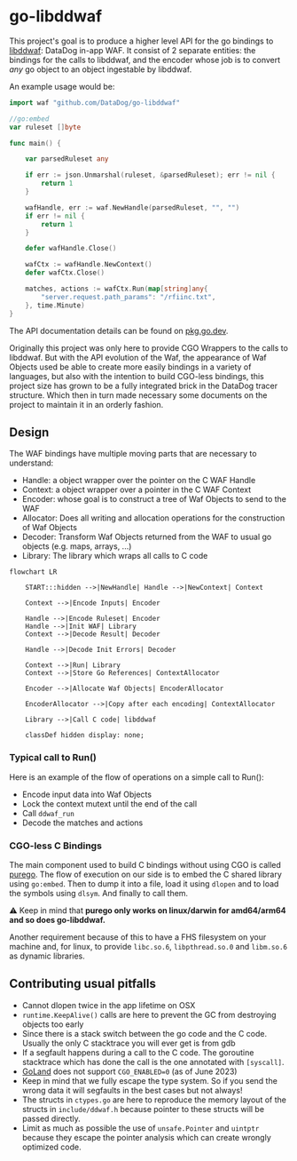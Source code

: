 # go-libddwaf

This project's goal is to produce a higher level API for the go bindings to [libddwaf](https://github.com/DataDog/libddwaf): DataDog in-app WAF.
It consist of 2 separate entities: the bindings for the calls to libddwaf, and the encoder whose job is to convert _any_ go object to an object ingestable by libddwaf.

An example usage would be:

```go
import waf "github.com/DataDog/go-libddwaf"

//go:embed
var ruleset []byte

func main() {

	var parsedRuleset any

	if err := json.Unmarshal(ruleset, &parsedRuleset); err != nil {
        return 1
    }

	wafHandle, err := waf.NewHandle(parsedRuleset, "", "")
    if err != nil {
        return 1
    }

	defer wafHandle.Close()

    wafCtx := wafHandle.NewContext()
    defer wafCtx.Close()

	matches, actions := wafCtx.Run(map[string]any{
		"server.request.path_params": "/rfiinc.txt",
	}, time.Minute)
}
```

The API documentation details can be found on [pkg.go.dev](https://pkg.go.dev/github.com/DataDog/go-libddwaf).

Originally this project was only here to provide CGO Wrappers to the calls to libddwaf.
But with the API evolution of the Waf, the appearance of Waf Objects used be able to create more easily bindings in a variety of languages,
but also with the intention to build CGO-less bindings, this project size has grown to be a fully integrated brick in the DataDog tracer structure.
Which then in turn made necessary some documents on the project to maintain it in an orderly fashion.

## Design

The WAF bindings have multiple moving parts that are necessary to understand:

- Handle: a object wrapper over the pointer on the C WAF Handle
- Context: a object wrapper over a pointer in the C WAF Context
- Encoder: whose goal is to construct a tree of Waf Objects to send to the WAF
- Allocator: Does all writing and allocation operations for the construction of Waf Objects
- Decoder: Transform Waf Objects returned from the WAF to usual go objects (e.g. maps, arrays, ...)
- Library: The library which wraps all calls to C code

```mermaid
flowchart LR

    START:::hidden -->|NewHandle| Handle -->|NewContext| Context

    Context -->|Encode Inputs| Encoder

    Handle -->|Encode Ruleset| Encoder
    Handle -->|Init WAF| Library
    Context -->|Decode Result| Decoder

    Handle -->|Decode Init Errors| Decoder

    Context -->|Run| Library
    Context -->|Store Go References| ContextAllocator

    Encoder -->|Allocate Waf Objects| EncoderAllocator

    EncoderAllocator -->|Copy after each encoding| ContextAllocator

    Library -->|Call C code| libddwaf

    classDef hidden display: none;
```

### Typical call to Run()

Here is an example of the flow of operations on a simple call to Run():

- Encode input data into Waf Objects
- Lock the context mutext until the end of the call
- Call `ddwaf_run`
- Decode the matches and actions

### CGO-less C Bindings

The main component used to build C bindings without using CGO is called [purego](https://github.com/ebitengine/purego). The flow of execution on our side is to embed the C shared library using `go:embed`. Then to dump it into a file, load it using `dlopen` and to load the symbols using `dlsym`. And finally to call them.

⚠️ Keep in mind that __purego only works on linux/darwin for amd64/arm64 and so does go-libddwaf.__

Another requirement because of this to have a FHS filesystem on your machine and, for linux, to provide `libc.so.6`, `libpthread.so.0` and `libm.so.6` as dynamic libraries.

## Contributing usual pitfalls

- Cannot dlopen twice in the app lifetime on OSX
- `runtime.KeepAlive()` calls are here to prevent the GC from destroying objects too early
- Since there is a stack switch between the go code and the C code. Usually the only C stacktrace you will ever get is from gdb
- If a segfault happens during a call to the C code. The goroutine stacktrace which has done the call is the one annotated with `[syscall]`.
- [GoLand](https://www.jetbrains.com/go/) does not support `CGO_ENABLED=0` (as of June 2023)
- Keep in mind that we fully escape the type system. So if you send the wrong data it will segfaults in the best cases but not always!
- The structs in `ctypes.go` are here to reproduce the memory layout of the structs in `include/ddwaf.h` because pointer to these structs will be passed directly.
- Limit as much as possible the use of `unsafe.Pointer` and `uintptr` because they escape the pointer analysis which can create wrongly optimized code.
